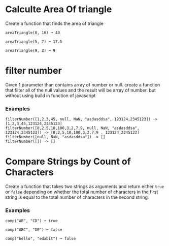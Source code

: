 # Calculte Area Of triangle


Create a function that finds the area of triangle

```
areaTriangle(8, 10) ➞ 40

areaTriangle(5, 7) ➞ 17.5

areaTriangle(9, 2) ➞ 9
```



# filter number

Given 1 parameter than contains array of number or null. create a function that filter all of the null values and the result will be array of number. but without using build in function of javascript

### Examples

```
filterNumber([1,2,3,45, null, NaN, "asdasddsa", 123124,2345123]) -> [1,2,3,45,123124,2345123]
filterNumber([0,2,5,10,100,3,2,7,9, null, NaN, "asdasddsa", 123124,2345123]) -> [0,2,5,10,100,3,2,7,9 , 123124,2345123]
filterNumber([null, NaN, "asdasddsa"]) -> []
filterNumber([]) -> []
```


# Compare Strings by Count of Characters


Create a function that takes two strings as arguments and return either `true` or `false` depending on whether the total number of characters in the first string is equal to the total number of characters in the second string.

### Examples

```
comp("AB", "CD") ➞ true

comp("ABC", "DE") ➞ false

comp("hello", "edabit") ➞ false
```
